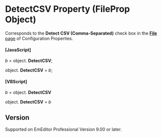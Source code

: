 # DetectCSV Property (FileProp Object)

Corresponds to the **Detect CSV (Comma-Separated)** check box in the
[**File** page](../../dlg/properties/file/index) of Configuration Properties.

#### \[JavaScript\]

_b_ = object. **DetectCSV**;

object. **DetectCSV** = _b_;

#### \[VBScript\]

_b_ = object. **DetectCSV**

object. **DetectCSV** = _b_

## Version

Supported on EmEditor Professional Version 9.00 or later.
